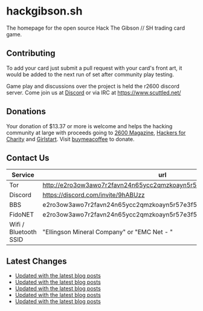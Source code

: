 # hackgibson.sh
The homepage for the open source Hack The Gibson // SH trading card game.


## Contributing

To add your card just submit a pull request with your card's front art, it would be added to the next run of set after community play testing.

Game play and discussions over the project is held the r2600 discord server. Come join us at [Discord](https://discord.com/invite/9hABUzz) or via IRC at https://www.scuttled.net/


## Donations

Your donation of $13.37 or more is welcome and helps the hacking community at large with proceeds going to [2600 Magazine](https://2600.com/), [Hackers for Charity](https://hackersforcharity.org) and [Girlstart](https://girlstart.org).  Visit [buymeacoffee](https://www.buymeacoffee.com/hackgibson.sh) to donate.


## Contact Us

Service | url
-|-
Tor | http://e2ro3ow3awo7r2favn24n65ycc2qmzkoayn5r57e3f56nvjwdcgg32ad.onion
Discord | https://discord.com/invite/9hABUzz
BBS | e2ro3ow3awo7r2favn24n65ycc2qmzkoayn5r57e3f56nvjwdcgg32ad.onion:23
FidoNET | e2ro3ow3awo7r2favn24n65ycc2qmzkoayn5r57e3f56nvjwdcgg32ad.onion:24554
Wifi / Bluetooth SSID | "Ellingson Mineral Company" or "EMC Net - <fidonet address>"

## Latest Changes
<!-- BLOG-POST-LIST:START -->
- [Updated with the latest blog posts](https://github.com/DFW2600/hackgibson.sh/commit/da5138806b88a6a84c8834a469d8b755815576f4)
- [Updated with the latest blog posts](https://github.com/DFW2600/hackgibson.sh/commit/087785a20d18f105c4ce6cdf5b34ce5aec18cde3)
- [Updated with the latest blog posts](https://github.com/DFW2600/hackgibson.sh/commit/be387e592eb541dc70f30d3aef8ece43525bd4cd)
- [Updated with the latest blog posts](https://github.com/DFW2600/hackgibson.sh/commit/477986d766a5a59020aeffe5a6d6bebb82157ba2)
- [Updated with the latest blog posts](https://github.com/DFW2600/hackgibson.sh/commit/8c3bf8e967fca8ddb7a6d70262c49b2202a407c3)
<!-- BLOG-POST-LIST:END -->
